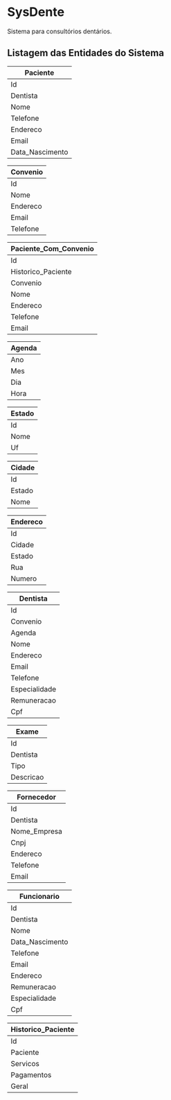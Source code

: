 # SysDente
Sistema para consultórios dentários.

## Listagem das Entidades do Sistema

|Paciente|
| --- |
| Id |
| Dentista |
| Nome |
| Telefone |
| Endereco |
| Email |
| Data_Nascimento |

| Convenio |
| --- |
| Id |
| Nome |
| Endereco |
| Email |
| Telefone |

| Paciente_Com_Convenio |
| --- |
| Id |
| Historico_Paciente |
| Convenio |
| Nome |
| Endereco |
| Telefone |
| Email |

| Agenda |
| --- |
| Ano |
| Mes |
| Dia |
| Hora |

| Estado |
| --- |
| Id |
| Nome |
| Uf |

| Cidade |
| --- |
| Id |
| Estado |
| Nome |

| Endereco |
| --- |
| Id |
| Cidade |
| Estado |
| Rua |
| Numero |

| Dentista |
| --- |
| Id |
| Convenio |
| Agenda |
| Nome |
| Endereco |
| Email |
| Telefone |
| Especialidade |
| Remuneracao |
| Cpf |

| Exame |
| --- |
| Id |
| Dentista |
| Tipo |
| Descricao |

| Fornecedor |
| --- |
| Id |
| Dentista |
| Nome_Empresa |
| Cnpj |
| Endereco |
| Telefone |
| Email |

| Funcionario |
| --- |
| Id |
| Dentista |
| Nome |
| Data_Nascimento |
| Telefone |
| Email |
| Endereco |
| Remuneracao |
| Especialidade |
| Cpf |

| Historico_Paciente |
| --- |
| Id |
| Paciente |
| Servicos |
| Pagamentos |
| Geral |